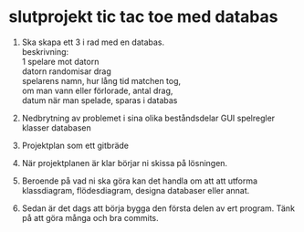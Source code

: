 # slutprojekt tic tac toe med databas

1. Ska skapa ett 3 i rad med en databas.  
beskrivning:   
1 spelare mot datorn  
datorn randomisar drag  
spelarens namn, hur lång tid matchen tog,   
om man vann eller förlorade, antal drag,    
datum när man spelade, sparas i databas  


1. Nedbrytning av problemet i sina olika beståndsdelar 
GUI
spelregler
klasser
databasen

1. Projektplan som ett gitbräde 

1. När projektplanen är klar börjar ni skissa på lösningen.

1. Beroende på vad ni ska göra kan det handla om att att utforma klassdiagram, flödesdiagram, designa databaser eller annat.

1. Sedan är det dags att börja bygga den första delen av ert program. Tänk på att göra många och bra commits.
